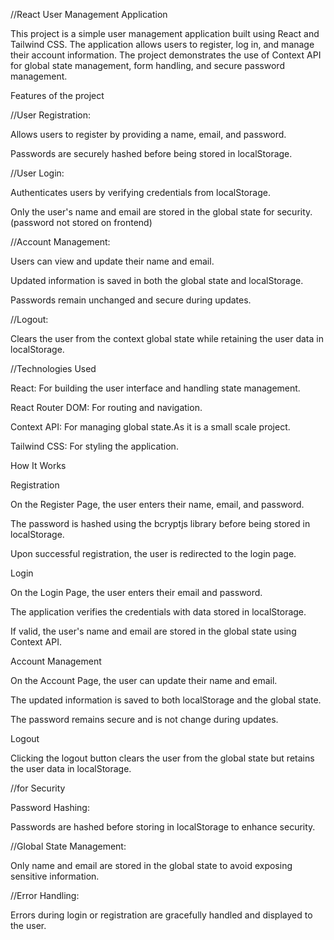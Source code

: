 //React User Management Application

This project is a simple user management application built using React and Tailwind CSS. The application allows users to register, log in, and manage their account information. The project demonstrates the use of Context API for global state management, form handling, and secure password management.

Features of the project

//User Registration:

Allows users to register by providing a name, email, and password.

Passwords are securely hashed before being stored in localStorage.

//User Login:

Authenticates users by verifying credentials from localStorage.

Only the user's name and email are stored in the global state for security.(password not stored on frontend)

//Account Management:

Users can view and update their name and email.

Updated information is saved in both the global state and localStorage.

Passwords remain unchanged and secure during updates.

//Logout:

Clears the user from the context global state while retaining the user data in localStorage.

//Technologies Used

React: For building the user interface and handling state management.

React Router DOM: For routing and navigation.

Context API: For managing global state.As it is a small scale project.

Tailwind CSS: For styling the application.




How It Works

Registration

On the Register Page, the user enters their name, email, and password.

The password is hashed using the bcryptjs library before being stored in localStorage.

Upon successful registration, the user is redirected to the login page.

Login

On the Login Page, the user enters their email and password.

The application verifies the credentials with data stored in localStorage.

If valid, the user's name and email are stored in the global state using Context API.

Account Management

On the Account Page, the user can update their name and email.

The updated information is saved to both localStorage and the global state.

The password remains secure and is not change during updates.

Logout

Clicking the logout button clears the user from the global state but retains the user data in localStorage.

//for Security 

Password Hashing:

Passwords are hashed before  storing in localStorage to enhance security.

//Global State Management:

Only name and email are stored in the global state to avoid exposing sensitive information.

//Error Handling:

Errors during login or registration are gracefully handled and displayed to the user.


